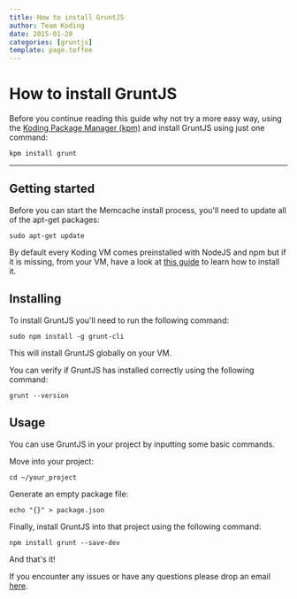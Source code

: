 ```yaml
---
title: How to install GruntJS
author: Team Koding
date: 2015-01-20
categories: [gruntjs]
template: page.toffee
---
```


# How to install GruntJS

Before you continue reading this guide why not try a more easy way, using the [Koding Package Manager (kpm)](http://learn.koding.com/guides/getting-started-kpm/) and install GruntJS using just one command:

```
kpm install grunt
```

***

## Getting started

Before you can start the Memcache install process, you'll need to update all of the apt-get packages:

```
sudo apt-get update
```

By default every Koding VM comes preinstalled with NodeJS and npm but if it is missing, from your VM, have a look at [this guide](http://learn.koding.com/guides/getting-started-nodejs/) to learn how to install it.

## Installing

To install GruntJS you'll need to run the following command:

```
sudo npm install -g grunt-cli
```

This will install GruntJS globally on your VM.

You can verify if GruntJS has installed correctly using the following command:

```
grunt --version 
```

## Usage

You can use GruntJS in your project by inputting some basic commands.

Move into your project:
```
cd ~/your_project
```

Generate an empty package file:

``` 
echo "{}" > package.json 
```

Finally, install GruntJS into that project using the following command:

```
npm install grunt --save-dev
```

And that's it!

If you encounter any issues or have any questions please drop an email [here](mailto:support@koding.com).